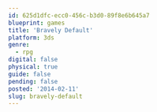 ```yaml
---
id: 625d1dfc-ecc0-456c-b3d0-89f8e6b645a7
blueprint: games
title: 'Bravely Default'
platform: 3ds
genre:
  - rpg
digital: false
physical: true
guide: false
pending: false
posted: '2014-02-11'
slug: bravely-default
---
```

